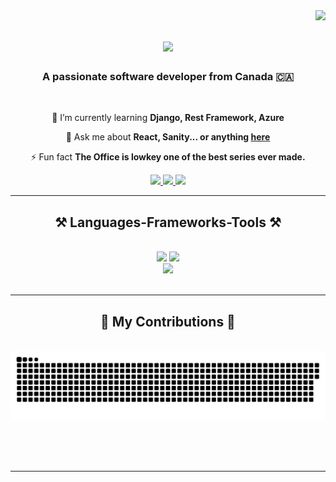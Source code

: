 <img align="right" src="https://visitor-badge.laobi.icu/badge?page_id=akashmn.akashmn" />

<h1 align="center">
    <img src="https://readme-typing-svg.herokuapp.com/?font=Righteous&size=35&center=true&vCenter=true&width=500&height=70&duration=4000&lines=Hi+There!+👋;+I'm+Akash+M+Nandan!;Web+Developer;CSE+Student+(2025);Tech+Enthusiast" />
</h1>

<h3 align="center">A passionate software developer from Canada 🇨🇦</h3>

<br/>

<div align="center">

 🌱 I’m currently learning **Django, Rest Framework, Azure**
 

💬 Ask me about **React, Sanity... or anything [here](https://github.com/salesp07/salesp07/issues)**


⚡ Fun fact **The Office is lowkey one of the best series ever made.**

 </div>
 
<div align="center"> 
  <a href="mailto:akash003nandan@gmail.com">
    <img src="https://img.shields.io/badge/Gmail-333333?style=for-the-badge&logo=gmail&logoColor=red" />
  </a>
  <a href="https://linkedin.com/in/akashmnandan" target="_blank">
    <img src="https://img.shields.io/badge/LinkedIn-0077B5?style=for-the-badge&logo=linkedin&logoColor=white" target="_blank" />
  </a>
  <a href="https://portfolio-demo-rho.vercel.app/" target="_blank">
     <img src="https://img.shields.io/badge/Portfolio-FF5722?style=for-the-badge&logo=todoist&logoColor=white" target="_blank" /> <!-- sqlite, safari, google-chrome are other good icon options -->
  </a>
</div>

 <hr/>
 
<h2 align="center">⚒️ Languages-Frameworks-Tools ⚒️</h2>
<br/>
<div align="center">
    <img src="https://skillicons.dev/icons?i=react,bootstrap,mui,html,css,vscode,figma,tailwind,git,github,vite" />
    <img src="https://skillicons.dev/icons?i=python,javascript,typescript,firebase,c,java,nextjs,mysql,django,postman,vercel" /><br>
    <img src="https://skillicons.dev/icons?i=mysql,npm,yarn,postgres,py,replit,sass,styledcomponents,threejs" /><br>
</div>

<br/>
<hr/>

<div align="center">
  <h2>🐍 My Contributions 🐍</h2>
  <br>
  <img alt="snake eating my contributions" src="https://raw.githubusercontent.com/akashmn/akashmn/output/github-contribution-grid-snake.svg" />
  
  <br/><br/><br/>
</div>

<hr/>
